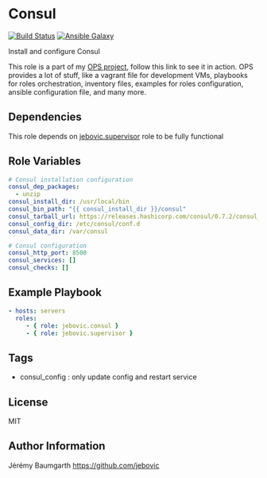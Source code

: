 Consul
======

[![Build Status](https://travis-ci.org/jebovic/ansible-consul.svg?branch=master)](https://travis-ci.org/jebovic/ansible-consul) [![Ansible Galaxy](https://img.shields.io/badge/galaxy-jebovic.consul-blue.svg?style=flat)](https://galaxy.ansible.com/jebovic/consul)

Install and configure Consul

This role is a part of my [OPS project](https://github.com/jebovic/ops), follow this link to see it in action. OPS provides a lot of stuff, like a vagrant file for development VMs, playbooks for roles orchestration, inventory files, examples for roles configuration, ansible configuration file, and many more.

Dependencies
------------

This role depends on [jebovic.supervisor](https://github.com/jebovic/ansible-supervisor) role to be fully functional

Role Variables
--------------

```yaml
# Consul installation configuration
consul_dep_packages:
  - unzip
consul_install_dir: /usr/local/bin
consul_bin_path: "{{ consul_install_dir }}/consul"
consul_tarball_url: https://releases.hashicorp.com/consul/0.7.2/consul_0.7.2_linux_amd64.zip
consul_config_dir: /etc/consul/conf.d
consul_data_dir: /var/consul

# Consul configuration
consul_http_port: 8500
consul_services: []
consul_checks: []
```

Example Playbook
----------------

```yaml
- hosts: servers
  roles:
     - { role: jebovic.consul }
     - { role: jebovic.supervisor }
```

Tags
----

* consul_config : only update config and restart service

License
-------

MIT

Author Information
------------------

Jérémy Baumgarth https://github.com/jebovic
